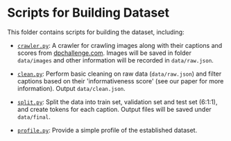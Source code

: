 # Scripts for Building Dataset

This folder contains scripts for building the dataset, including:

- [`crawler.py`](crawler.py): A crawler for crawling images along with their captions and scores from [dpchallenge.com](https://www.dpchallenge.com/). Images will be saved in folder `data/images` and other information will be recorded in `data/raw.json`.

- [`clean.py`](clean.py): Perform basic cleaning on raw data (`data/raw.json`) and filter captions based on their 'informativeness score' (see our paper for more information). Output `data/clean.json`.

- [`split.py`](split.py): Split the data into train set, validation set and test set (6:1:1), and create tokens for each caption. Output files will be saved under `data/final`.

- [`profile.py`](profile.py): Provide a simple profile of the established dataset.